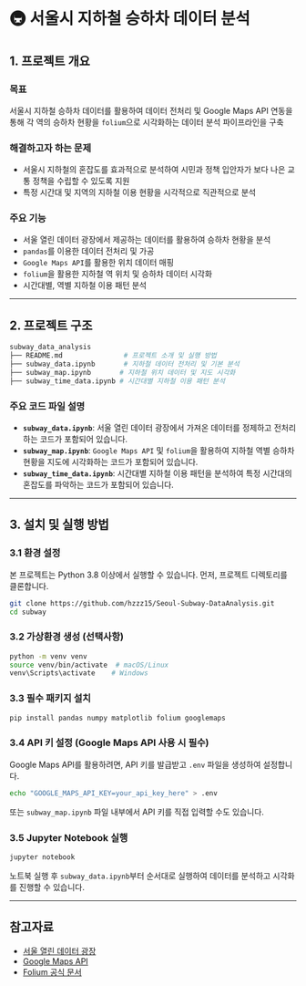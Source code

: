 # 🚇 서울시 지하철 승하차 데이터 분석

## 1. 프로젝트 개요
### 목표
서울시 지하철 승하차 데이터를 활용하여 데이터 전처리 및 Google Maps API 연동을 통해 각 역의 승하차 현황을 `folium`으로 시각화하는 데이터 분석 파이프라인을 구축

### 해결하고자 하는 문제
- 서울시 지하철의 혼잡도를 효과적으로 분석하여 시민과 정책 입안자가 보다 나은 교통 정책을 수립할 수 있도록 지원
- 특정 시간대 및 지역의 지하철 이용 현황을 시각적으로 직관적으로 분석

### 주요 기능
- 서울 열린 데이터 광장에서 제공하는 데이터를 활용하여 승하차 현황을 분석
- `pandas`를 이용한 데이터 전처리 및 가공
- `Google Maps API`를 활용한 위치 데이터 매핑
- `folium`을 활용한 지하철 역 위치 및 승하차 데이터 시각화
- 시간대별, 역별 지하철 이용 패턴 분석

---

## 2. 프로젝트 구조

```bash
subway_data_analysis
├── README.md               # 프로젝트 소개 및 실행 방법
├── subway_data.ipynb       # 지하철 데이터 전처리 및 기본 분석
├── subway_map.ipynb       # 지하철 위치 데이터 및 지도 시각화
├── subway_time_data.ipynb # 시간대별 지하철 이용 패턴 분석
```

### 주요 코드 파일 설명
- **`subway_data.ipynb`**: 서울 열린 데이터 광장에서 가져온 데이터를 정제하고 전처리하는 코드가 포함되어 있습니다.
- **`subway_map.ipynb`**: `Google Maps API` 및 `folium`을 활용하여 지하철 역별 승하차 현황을 지도에 시각화하는 코드가 포함되어 있습니다.
- **`subway_time_data.ipynb`**: 시간대별 지하철 이용 패턴을 분석하여 특정 시간대의 혼잡도를 파악하는 코드가 포함되어 있습니다.

---

## 3. 설치 및 실행 방법

### 3.1 환경 설정
본 프로젝트는 Python 3.8 이상에서 실행할 수 있습니다. 먼저, 프로젝트 디렉토리를 클론합니다.

```bash
git clone https://github.com/hzzz15/Seoul-Subway-DataAnalysis.git
cd subway
```

### 3.2 가상환경 생성 (선택사항)

```bash
python -m venv venv
source venv/bin/activate  # macOS/Linux
venv\Scripts\activate    # Windows
```

### 3.3 필수 패키지 설치
```bash
pip install pandas numpy matplotlib folium googlemaps
```

### 3.4 API 키 설정 (Google Maps API 사용 시 필수)
Google Maps API를 활용하려면, API 키를 발급받고 `.env` 파일을 생성하여 설정합니다.

```bash
echo "GOOGLE_MAPS_API_KEY=your_api_key_here" > .env
```

또는 `subway_map.ipynb` 파일 내부에서 API 키를 직접 입력할 수도 있습니다.

### 3.5 Jupyter Notebook 실행

```bash
jupyter notebook
```

노트북 실행 후 `subway_data.ipynb`부터 순서대로 실행하여 데이터를 분석하고 시각화를 진행할 수 있습니다.

---

## 참고자료
- [서울 열린 데이터 광장](https://data.seoul.go.kr/)
- [Google Maps API](https://developers.google.com/maps)
- [Folium 공식 문서](https://python-visualization.github.io/folium/)


